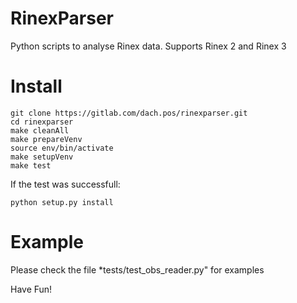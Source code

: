 # RinexParser

Python scripts to analyse Rinex data. Supports Rinex 2 and Rinex 3

# Install

```
git clone https://gitlab.com/dach.pos/rinexparser.git
cd rinexparser
make cleanAll
make prepareVenv
source env/bin/activate
make setupVenv
make test
```

If the test was successfull:

``` python setup.py install ```

# Example

Please check the file *tests/test_obs_reader.py" for examples

Have Fun!
